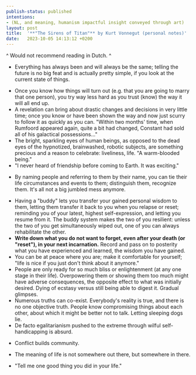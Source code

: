 ```yaml
---
publish-status: published
intentions:
- (NL, and meaning, humanism impactful insight conveyed through art)
layout: post
title:  '**"The Sirens of Titan"** by Kurt Vonnegut (personal notes)'
date:   2023-10-05 14:13:12 +0200
---
```

^
Would not recommend reading in Dutch.
^
- Everything has always been and will always be the same; telling the future is no big feat and is actually pretty simple, if you look at the current state of things.
* Once you know how things will turn out (e.g. that you are going to marry that one person), you try way less hard as you trust (know) the way it will all end up.
* A revelation can bring about drastic changes and decisions in very little time; once you know or have been shown the way and now just scurry to follow it as quickly as you can. "Within two months' time, when Rumfoord appeared again, quite a bit had changed, Constant had sold all of his galactical possessions..."
* The bright, sparkling eyes of human beings, as opposed to the dead eyes of the hypnotized, brainwashed, robotic subjects, are something precious and a reason to celebrate: liveliness, life. "A warm-blooded being."
* "I never heard of friendship before coming to Earth. It was exciting."
- By naming people and referring to them by their name, you can tie their life circumstances and events to them; distinguish them, recognize them. It's all not a big jumbled mess anymore.
* Having a "buddy" lets you transfer your gained personal wisdom to them, letting them transfer it back to you when you relapse or reset; reminding you of your latest, highest self-expression, and letting you resume from it. The buddy system makes the two of you resilient: unless the two of you get simultaneously wiped out, one of you can always rehabilitate the other.
* **Write down what you do not want to forget, even after your death (or "reset"), in your next incarnation.** Record and pass on to posterity what you have experienced and learned, the wisdom you have gained.
* You can be at peace where you are; make it comfortable for yourself; "life is nice if you just don't think about it anymore."
* People are only ready for so much bliss or enlightenment (at any one stage in their life). Overpowering them or showing them too much might have adverse consequences, the opposite effect to what was initially desired. Dying of ecstasy versus still being able to digest it. Gradual glimpses.
* Numerous truths can co-exist. Everybody's reality is true, and there is no one objective truth. People know compromising things about each other, about which it might be better not to talk. Letting sleeping dogs lie.
* De facto egalitarianism pushed to the extreme through wilful self-handicapping is absurd.
- Conflict builds community.
* The meaning of life is not somewhere out there, but somewhere in there.
- "Tell me one good thing you did in your life."
